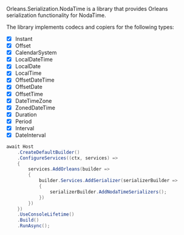 Orleans.Serialization.NodaTime is a library that provides Orleans serialization functionality for NodaTime.

The library implements codecs and copiers for the following types:

- [x] Instant
- [x] Offset
- [x] CalendarSystem
- [x] LocalDateTime
- [x] LocalDate
- [x] LocalTime
- [x] OffsetDateTime
- [x] OffsetDate
- [x] OffsetTime
- [x] DateTimeZone
- [x] ZonedDateTime
- [x] Duration
- [x] Period
- [x] Interval
- [x] DateInterval

```csharp
await Host
    .CreateDefaultBuilder()
    .ConfigureServices((ctx, services) =>
    {
        services.AddOrleans(builder =>
        {
            builder.Services.AddSerializer(serializerBuilder =>
            {
                serializerBuilder.AddNodaTimeSerializers();
            })
        })
    })
    .UseConsoleLifetime()
    .Build()
    .RunAsync();
```
